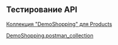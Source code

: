## Тестирование API  
[Коллекция "DemoShopping" для Products](https://www.postman.com/supply-specialist-92891831/workspace/my-workspace/folder/35173000-7fc05f60-1a77-4365-bd87-41126e91c89d)

[DemoShopping.postman_collection](https://github.com/Ilgamova/api/files/15500766/DemoShopping.postman_collection_Liia.Ilgamova.json)
